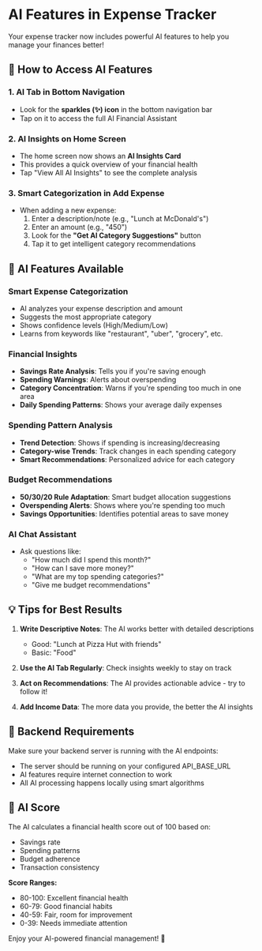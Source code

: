 # AI Features in Expense Tracker

Your expense tracker now includes powerful AI features to help you manage your finances better!

## 🚀 How to Access AI Features

### 1. **AI Tab in Bottom Navigation**
- Look for the **sparkles (✨) icon** in the bottom navigation bar
- Tap on it to access the full AI Financial Assistant

### 2. **AI Insights on Home Screen**
- The home screen now shows an **AI Insights Card**
- This provides a quick overview of your financial health
- Tap "View All AI Insights" to see the complete analysis

### 3. **Smart Categorization in Add Expense**
- When adding a new expense:
  1. Enter a description/note (e.g., "Lunch at McDonald's")
  2. Enter an amount (e.g., "450")
  3. Look for the **"Get AI Category Suggestions"** button
  4. Tap it to get intelligent category recommendations

## 🤖 AI Features Available

### **Smart Expense Categorization**
- AI analyzes your expense description and amount
- Suggests the most appropriate category
- Shows confidence levels (High/Medium/Low)
- Learns from keywords like "restaurant", "uber", "grocery", etc.

### **Financial Insights**
- **Savings Rate Analysis**: Tells you if you're saving enough
- **Spending Warnings**: Alerts about overspending
- **Category Concentration**: Warns if you're spending too much in one area
- **Daily Spending Patterns**: Shows your average daily expenses

### **Spending Pattern Analysis**
- **Trend Detection**: Shows if spending is increasing/decreasing
- **Category-wise Trends**: Track changes in each spending category
- **Smart Recommendations**: Personalized advice for each category

### **Budget Recommendations**
- **50/30/20 Rule Adaptation**: Smart budget allocation suggestions
- **Overspending Alerts**: Shows where you're spending too much
- **Savings Opportunities**: Identifies potential areas to save money

### **AI Chat Assistant**
- Ask questions like:
  - "How much did I spend this month?"
  - "How can I save more money?"
  - "What are my top spending categories?"
  - "Give me budget recommendations"

## 💡 Tips for Best Results

1. **Write Descriptive Notes**: The AI works better with detailed descriptions
   - Good: "Lunch at Pizza Hut with friends"
   - Basic: "Food"

2. **Use the AI Tab Regularly**: Check insights weekly to stay on track

3. **Act on Recommendations**: The AI provides actionable advice - try to follow it!

4. **Add Income Data**: The more data you provide, the better the AI insights

## 🔧 Backend Requirements

Make sure your backend server is running with the AI endpoints:
- The server should be running on your configured API_BASE_URL
- AI features require internet connection to work
- All AI processing happens locally using smart algorithms

## 🎯 AI Score

The AI calculates a financial health score out of 100 based on:
- Savings rate
- Spending patterns
- Budget adherence
- Transaction consistency

**Score Ranges:**
- 80-100: Excellent financial health
- 60-79: Good financial habits
- 40-59: Fair, room for improvement
- 0-39: Needs immediate attention

Enjoy your AI-powered financial management! 🎉

